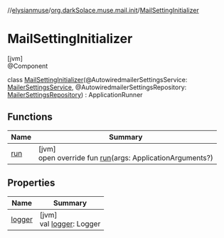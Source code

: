 //[elysianmuse](../../../index.md)/[org.darkSolace.muse.mail.init](../index.md)/[MailSettingInitializer](index.md)

# MailSettingInitializer

[jvm]\
@Component

class [MailSettingInitializer](index.md)(@AutowiredmailerSettingsService: [MailerSettingsService](../../org.darkSolace.muse.mail.service/-mailer-settings-service/index.md), @AutowiredmailerSettingsRepository: [MailerSettingsRepository](../../org.darkSolace.muse.mail.repository/-mailer-settings-repository/index.md)) : ApplicationRunner

## Functions

| Name | Summary |
|---|---|
| [run](run.md) | [jvm]<br>open override fun [run](run.md)(args: ApplicationArguments?) |

## Properties

| Name | Summary |
|---|---|
| [logger](logger.md) | [jvm]<br>val [logger](logger.md): Logger |
